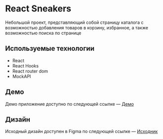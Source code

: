 # React Sneakers

Небольшой проект, представляющий собой страницу каталога с возможностью добавления товаров в корзину, избранное, а также
возможностью поиска по странице

## Используемые технологии

- React
- React Hooks
- React router dom
- MockAPI

## Демо

Демо приложение доступно по следующей ссылке — [Демо](https://react-sneakers-artpotlov.netlify.app)

## Дизайн

Исходный дизайн доступен в Figma по следующей ссылке
— [Исходник](https://www.figma.com/file/fw0toTyXMwM1y4WIe0YFrJ/React-Sneakers)
